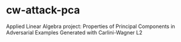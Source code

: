 # cw-attack-pca
Applied Linear Algebra project: Properties of Principal Components in Adversarial Examples Generated with Carlini-Wagner L2
